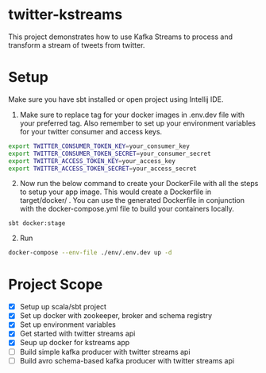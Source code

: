 # twitter-kstreams
This project demonstrates how to use Kafka Streams to process and transform a stream of tweets from twitter.

# Setup
Make sure you have sbt installed or open project using Intellij IDE.

1. Make sure to replace tag for your docker images in .env.dev file with your preferred tag.
Also remember to set up your environment variables for your twitter consumer and access keys.
```bash
export TWITTER_CONSUMER_TOKEN_KEY=your_consumer_key
export TWITTER_CONSUMER_TOKEN_SECRET=your_consumer_secret
export TWITTER_ACCESS_TOKEN_KEY=your_access_key
export TWITTER_ACCESS_TOKEN_SECRET=your_access_secret
```

2. Now run the below command to create your DockerFile with all the steps to setup your app image.
This would create a Dockerfile in target/docker/ . You can use the generated Dockerfile in conjunction
with the docker-compose.yml file to build your containers locally.
```
sbt docker:stage
```

2. Run
```bash
docker-compose --env-file ./env/.env.dev up -d
```

# Project Scope
- [x] Setup up scala/sbt project
- [x] Set up docker with zookeeper, broker and schema registry
- [x] Set up environment variables
- [x] Get started with twitter streams api
- [x] Seup up docker for kstreams app
- [ ] Build simple kafka producer with twitter streams api
- [ ] Build avro schema-based kafka producer with twitter streams api
